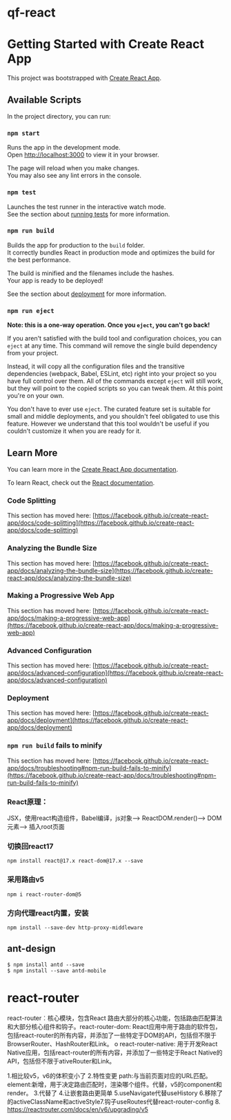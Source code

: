 <!--
 * @Author: Topskys
 * @Date: 2022-09-04 22:22:33
 * @LastEditTime: 2022-09-26 20:53:13
-->
# qf-react

# Getting Started with Create React App

This project was bootstrapped with [Create React App](https://github.com/facebook/create-react-app).

## Available Scripts

In the project directory, you can run:

### `npm start`

Runs the app in the development mode.\
Open [http://localhost:3000](http://localhost:3000) to view it in your browser.

The page will reload when you make changes.\
You may also see any lint errors in the console.

### `npm test`

Launches the test runner in the interactive watch mode.\
See the section about [running tests](https://facebook.github.io/create-react-app/docs/running-tests) for more information.

### `npm run build`

Builds the app for production to the `build` folder.\
It correctly bundles React in production mode and optimizes the build for the best performance.

The build is minified and the filenames include the hashes.\
Your app is ready to be deployed!

See the section about [deployment](https://facebook.github.io/create-react-app/docs/deployment) for more information.

### `npm run eject`

**Note: this is a one-way operation. Once you `eject`, you can't go back!**

If you aren't satisfied with the build tool and configuration choices, you can `eject` at any time. This command will remove the single build dependency from your project.

Instead, it will copy all the configuration files and the transitive dependencies (webpack, Babel, ESLint, etc) right into your project so you have full control over them. All of the commands except `eject` will still work, but they will point to the copied scripts so you can tweak them. At this point you're on your own.

You don't have to ever use `eject`. The curated feature set is suitable for small and middle deployments, and you shouldn't feel obligated to use this feature. However we understand that this tool wouldn't be useful if you couldn't customize it when you are ready for it.

## Learn More

You can learn more in the [Create React App documentation](https://facebook.github.io/create-react-app/docs/getting-started).

To learn React, check out the [React documentation](https://reactjs.org/).

### Code Splitting

This section has moved here: [https://facebook.github.io/create-react-app/docs/code-splitting](https://facebook.github.io/create-react-app/docs/code-splitting)

### Analyzing the Bundle Size

This section has moved here: [https://facebook.github.io/create-react-app/docs/analyzing-the-bundle-size](https://facebook.github.io/create-react-app/docs/analyzing-the-bundle-size)

### Making a Progressive Web App

This section has moved here: [https://facebook.github.io/create-react-app/docs/making-a-progressive-web-app](https://facebook.github.io/create-react-app/docs/making-a-progressive-web-app)

### Advanced Configuration

This section has moved here: [https://facebook.github.io/create-react-app/docs/advanced-configuration](https://facebook.github.io/create-react-app/docs/advanced-configuration)

### Deployment

This section has moved here: [https://facebook.github.io/create-react-app/docs/deployment](https://facebook.github.io/create-react-app/docs/deployment)

### `npm run build` fails to minify

This section has moved here: [https://facebook.github.io/create-react-app/docs/troubleshooting#npm-run-build-fails-to-minify](https://facebook.github.io/create-react-app/docs/troubleshooting#npm-run-build-fails-to-minify)


### React原理：
JSX，使用react构造组件，Babel编译，js对象--> ReactDOM.render()--> DOM元素--> 插入root页面

### 切换回react17
```
npm install react@17.x react-dom@17.x --save
```
### 采用路由v5
```
npm i react-router-dom@5
```

### 方向代理react内置，安装
```
npm install --save-dev http-proxy-middleware
```

## ant-design
```
$ npm install antd --save
$ npm install --save antd-mobile
```


# react-router

react-router︰核心模块，包含React 路由大部分的核心功能，包括路由匹配算法和大部分核心组件和钩子。react-router-dom: React应用中用于路由的软件包，包括react-router的所有内容，并添加了一些特定于DOM的API，包括但不限于BrowserRouter、HashRouter和Link。
o react-router-native: 用于开发React Native应用，包括react-router的所有内容，并添加了一些特定于React Native的API，包括但不限于ativeRouter和Link。

1.相比较v5，v6的体积变小了
2.<Route>特性变更
path:与当前页面对应的URL匹配。
element:新增，用于决定路由匹配时，渲染哪个组件。代替，v5的component和render。
3.<Routes>代替了<switch>
4.<Outlet></Outlet>让嵌套路由更简单
5.useNavigate代替useHistory
6.移除了<NavLink/>的activeClassName和activeStyle7.钩子useRoutes代替react-router-config
8. https://reactrouter.com/docs/en/v6/upgrading/v5
